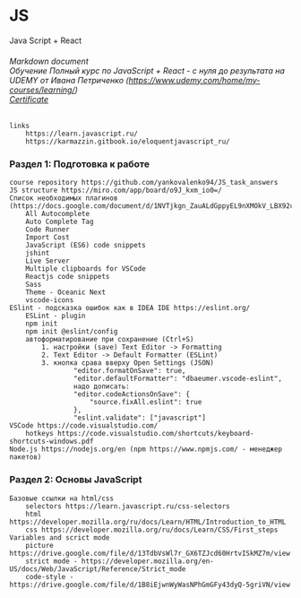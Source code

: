 # JS
Java Script + React

###### Markdown document<br>Обучение Полный курс по JavaScript + React - с нуля до результата на UDEMY от Ивана Петриченко (https://www.udemy.com/home/my-courses/learning/)<br><a href="https://www.udemy.com/certificate/UC-59f695ea-6985-4e1d-8a28-2f0744e70ec2/" target="_blank">Certificate</a>

	links
		https://learn.javascript.ru/
		https://karmazzin.gitbook.io/eloquentjavascript_ru/

### Раздел 1: Подготовка к работе
	course repository https://github.com/yankovalenko94/JS_task_answers
	JS structure https://miro.com/app/board/o9J_kxm_io0=/
	Список необходимых плагинов (https://docs.google.com/document/d/1NVTjkgn_ZauALdGppyEL9nXMOkV_LBX92cgqC_KI36w/edit): 
		All Autocomplete
		Auto Complete Tag
		Code Runner
		Import Cost
		JavaScript (ES6) code snippets
		jshint
		Live Server
		Multiple clipboards for VSCode
		Reactjs code snippets
		Sass
		Theme - Oceanic Next
		vscode-icons
	ESlint - подсказка ошибок как в IDEA IDE https://eslint.org/
		ESLint - plugin
		npm init
		npm init @eslint/config
		автоформатирование при сохранение (Ctrl+S)
			1. настройки (save) Text Editor -> Formatting
			2. Text Editor -> Default Formatter (ESLint)
			3. кнопка срава вверху Open Settings (JSON) 
				    "editor.formatOnSave": true,
					"editor.defaultFormatter": "dbaeumer.vscode-eslint",
					надо дописать:
					"editor.codeActionsOnSave": {
						"source.fixAll.eslint": true
					},
					"eslint.validate": ["javascript"]
	VSCode https://code.visualstudio.com/
		hotkeys https://code.visualstudio.com/shortcuts/keyboard-shortcuts-windows.pdf
	Node.js https://nodejs.org/en (npm https://www.npmjs.com/ - менеджер пакетов)

### Раздел 2: Основы JavaScript
	Базовые ссылки на html/css
		selectors https://learn.javascript.ru/css-selectors
		html https://developer.mozilla.org/ru/docs/Learn/HTML/Introduction_to_HTML
		css https://developer.mozilla.org/ru/docs/Learn/CSS/First_steps
	Variables and scrict mode
		picture https://drive.google.com/file/d/13TdbVsWl7r_GX6TZJcd60HrtvISkMZ7m/view
		strict mode - https://developer.mozilla.org/en-US/docs/Web/JavaScript/Reference/Strict_mode
		code-style - https://drive.google.com/file/d/1B8iEjwnWyWasNPhGmGFy43dyQ-5griVN/view
